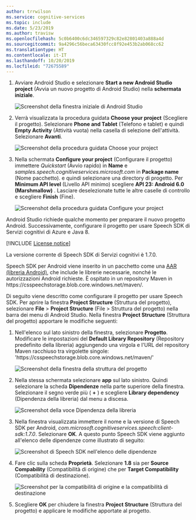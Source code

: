 ```yaml
---
author: trrwilson
ms.service: cognitive-services
ms.topic: include
ms.date: 5/23/2019
ms.author: travisw
ms.openlocfilehash: 5c0b6400c6dc346597329c82e82801403a888a4d
ms.sourcegitcommit: 9a4296c56beca63430fcc8f92e453b2ab068cc62
ms.translationtype: HT
ms.contentlocale: it-IT
ms.lasthandoff: 10/20/2019
ms.locfileid: "72675589"
---
```

1. Avviare Android Studio e selezionare **Start a new Android Studio project** (Avvia un nuovo progetto di Android Studio) nella **schermata iniziale**.

    ![Screenshot della finestra iniziale di Android Studio](../articles/cognitive-services/Speech-Service/media/sdk/qs-java-android-01-start-new-android-studio-project.png)

1. Verrà visualizzata la procedura guidata **Choose your project** (Scegliere il progetto). Selezionare **Phone and Tablet** (Telefono e tablet) e quindi **Empty Activity** (Attività vuota) nella casella di selezione dell'attività. Selezionare **Avanti**.

   ![Screenshot della procedura guidata Choose your project](../articles/cognitive-services/Speech-Service/media/sdk/qs-java-android-02-target-android-devices.png)

1. Nella schermata **Configure your project** (Configurare il progetto) immettere *Quickstart* (Avvio rapido) in **Name** e *samples.speech.cognitiveservices.microsoft.com* in **Package name** (Nome pacchetto). e quindi selezionare una directory di progetto. Per **Minimum API level** (Livello API minimo) scegliere **API 23: Android 6.0 (Marshmallow)** . Lasciare deselezionate tutte le altre caselle di controllo e scegliere **Finish** (Fine).

   ![Screenshot della procedura guidata Configure your project](../articles/cognitive-services/Speech-Service/media/sdk/qs-java-android-03-create-android-project.png)

Android Studio richiede qualche momento per preparare il nuovo progetto Android. Successivamente, configurare il progetto per usare Speech SDK di Servizi cognitivi di Azure e Java 8.

[!INCLUDE [License notice](cognitive-services-speech-service-license-notice.md)]

La versione corrente di Speech SDK di Servizi cognitivi è 1.7.0.

Speech SDK per Android viene inserito in un pacchetto come una [AAR (libreria Android)](https://developer.android.com/studio/projects/android-library), che include le librerie necessarie, nonché le autorizzazioni Android richieste.
È ospitato in un repository Maven in https:\//csspeechstorage.blob.core.windows.net/maven/.

Di seguito viene descritto come configurare il progetto per usare Speech SDK. Per aprire la finestra **Project Structure** (Struttura del progetto), selezionare **File** > **Project Structure** (File > Struttura del progetto) nella barra dei menu di Android Studio. Nella finestra **Project Structure** (Struttura del progetto) apportare le modifiche seguenti:

1. Nell'elenco sul lato sinistro della finestra, selezionare **Progetto**. Modificare le impostazioni del **Default Library Repository** (Repository predefinito della libreria) aggiungendo una virgola e l'URL del repository Maven racchiuso tra virgolette singole: 'https:\//csspeechstorage.blob.core.windows.net/maven/'

   ![Screenshot della finestra della struttura del progetto](../articles/cognitive-services/Speech-Service/media/sdk/qs-java-android-06-add-maven-repository.png)

1. Nella stessa schermata selezionare **app** sul lato sinistro. Quindi selezionare la scheda **Dipendenze** nella parte superiore della finestra. Selezionare il segno verde più ( **+** ) e scegliere **Library dependency** (Dipendenza della libreria) dal menu a discesa.

   ![Screenshot della voce Dipendenza della libreria](../articles/cognitive-services/Speech-Service/media/sdk/qs-java-android-07-add-module-dependency.png)

1. Nella finestra visualizzata immettere il nome e la versione di Speech SDK per Android, *com.microsoft.cognitiveservices.speech:client-sdk:1.7.0*. Selezionare **OK**.
   A questo punto Speech SDK viene aggiunto all'elenco delle dipendenze come illustrato di seguito:

   ![Screenshot di Speech SDK nell'elenco delle dipendenze](../articles/cognitive-services/Speech-Service/media/sdk/qs-java-android-08-dependency-added-1.0.0.png)

1. Fare clic sulla scheda **Proprietà**. Selezionare **1.8** sia per **Source Compability** (Compatibilità di origine) che per **Target Compatibility** (Compatibilità di destinazione).

   ![Screenshot per la compatibilità di origine e la compatibilità di destinazione](../articles/cognitive-services/Speech-Service/media/sdk/qs-java-android-09-dependency-added.png)

1. Scegliere **OK** per chiudere la finestra **Project Structure** (Struttura del progetto) e applicare le modifiche apportate al progetto.
